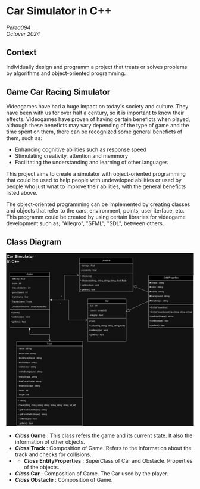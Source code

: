 # Car Simulator in C++
*Perea094* \
*Octover 2024* 

## Context
Individually design and programm a project that treats or solves problems by algorithms and object-oriented programming.

## Game Car Racing Simulator
Videogames have had a huge impact on today's society and culture. They have been with us for over half a century, so it is important to know their effects. 
Videogames have proven of having certain beneficts when played, although these beneficts may vary depending of the type of game and the time spent on them, there can be recognized some general beneficts of them, such as:
* Enhancing cognitive abilities such as response speed
* Stimulating creativity, attention and memmory
* Facilitating the understanding and learning of other languages

This project aims to create a simulator with object-oriented programming that could be used to help people with undeveloped abilities or used by people who just wnat to improve their abilities, with the general beneficts listed above. 

The object-oriented programming can be implemented by creating classes and objects that refer to the cars, environment, points, user iterface, etc.
This programm could be created by using certain libraries for videogame development such as; "Allegro", "SFML", "SDL", between others.

## Class Diagram
![Class diagram of the project Car simulation in C++](images/class_diagram(2).jpg)
* **_Class_ Game** : This class refers the game and its current state. It also the information of other objects.
* **_Class_ Track** : Composition of Game. Refers to the information about the track and checks for collisions.
* * **_Class_ EntityProperties** : SuperClass of Car and Obstacle. Properties of the objects.
* **_Class_ Car** : Composition of Game. The Car used by the player.
* **_Class_ Obstacle** : Composition of Game. 

